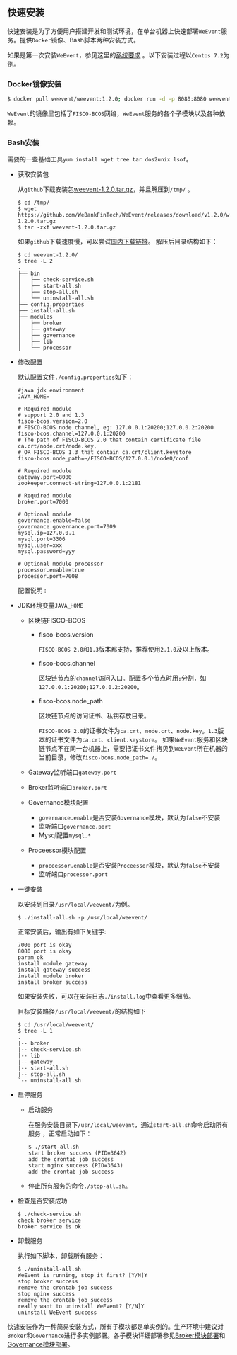 ## 快速安装

快速安装是为了方便用户搭建开发和测试环境，在单台机器上快速部署`WeEvent`服务。提供`Docker`镜像、Bash脚本两种安装方式。

如果是第一次安装`WeEvent`，参见这里的[系统要求](./environment.html) 。以下安装过程以`Centos 7.2`为例。

### Docker镜像安装

  ```bash
  $ docker pull weevent/weevent:1.2.0; docker run -d -p 8080:8080 weevent/weevent:1.2.0 /root/run.sh
  ```

  `WeEvent`的镜像里包括了`FISCO-BCOS`网络，`WeEvent`服务的各个子模块以及各种依赖。


### Bash安装

需要的一些基础工具`yum install wget tree tar dos2unix lsof`。

- 获取安装包

  从`github`下载安装包[weevent-1.2.0.tar.gz](https://github.com/WeBankFinTech/WeEvent/releases/download/v1.1.0/weevent-1.2.0.tar.gz)，并且解压到`/tmp/` 。

  ```shell
  $ cd /tmp/
  $ wget https://github.com/WeBankFinTech/WeEvent/releases/download/v1.2.0/weevent-1.2.0.tar.gz
  $ tar -zxf weevent-1.2.0.tar.gz
  ```

  如果`github`下载速度慢，可以尝试[国内下载链接](https://www.fisco.com.cn/cdn/weevent/download/releases/v1.1.0/weevent-1.1.0.tar.gz)。
解压后目录结构如下：
  
  ```shell
  $ cd weevent-1.2.0/ 
  $ tree -L 2
  .
  ├── bin
  │   ├── check-service.sh
  │   ├── start-all.sh
  │   ├── stop-all.sh
  │   └── uninstall-all.sh
  ├── config.properties
  ├── install-all.sh
  ├── modules
  │   ├── broker
  │   ├── gateway
  │   ├── governance
  │   ├── lib
  │   └── processor
  ```
  
- 修改配置

  默认配置文件`./config.properties`如下：

  ```properties
  #java jdk environment
  JAVA_HOME=
  
  # Required module
  # support 2.0 and 1.3
  fisco-bcos.version=2.0
  # FISCO-BCOS node channel, eg: 127.0.0.1:20200;127.0.0.2:20200
  fisco-bcos.channel=127.0.0.1:20200
  # The path of FISCO-BCOS 2.0 that contain certificate file ca.crt/node.crt/node.key,
  # OR FISCO-BCOS 1.3 that contain ca.crt/client.keystore
  fisco-bcos.node_path=~/FISCO-BCOS/127.0.0.1/node0/conf
  
  # Required module
  gateway.port=8080
  zookeeper.connect-string=127.0.0.1:2181
  
  # Required module
  broker.port=7000
  
  # Optional module
  governance.enable=false
  governance.governance.port=7009
  mysql.ip=127.0.0.1
  mysql.port=3306
  mysql.user=xxx
  mysql.password=yyy
  
  # Optional module processor
  processor.enable=true
  processor.port=7008
  ```
  
  配置说明 :
  
- JDK环境变量`JAVA_HOME`
  
  - 区块链FISCO-BCOS
  
    - fisco-bcos.version
  
      `FISCO-BCOS 2.0`和`1.3`版本都支持，推荐使用`2.1.0`及以上版本。
  
    - fisco-bcos.channel
  
      区块链节点的`channel`访问入口。配置多个节点时用`;`分割，如`127.0.0.1:20200;127.0.0.2:20200`。
  
    - fisco-bcos.node_path
  
      区块链节点的访问证书、私钥存放目录。
      
      `FISCO-BCOS 2.0`的证书文件为`ca.crt`、`node.crt`、`node.key`。`1.3`版本的证书文件为`ca.crt`、`client.keystore`。
      如果`WeEvent`服务和区块链节点不在同一台机器上，需要把证书文件拷贝到`WeEvent`所在机器的当前目录，修改`fisco-bcos.node_path=./`。
  
  - Gateway监听端口`gateway.port`
  
  - Broker监听端口`broker.port`
  
  - Governance模块配置
  
    - `governance.enable`是否安装`Governance`模块，默认为`false`不安装
    - 监听端口`governance.port`
    - Mysql配置`mysql.*`
  
  - Proceessor模块配置
  
    - `proceessor.enable`是否安装`Proceessor`模块，默认为`false`不安装
    - 监听端口`processor.port`
  
- 一键安装

  以安装到目录`/usr/local/weevent/`为例。

  ```shell
  $ ./install-all.sh -p /usr/local/weevent/
  ```

  正常安装后，输出有如下关键字:

  ```
  7000 port is okay
  8080 port is okay
  param ok
  install module gateway 
  install gateway success 
  install module broker 
  install broker success 
  ```

  如果安装失败，可以在安装日志`./install.log`中查看更多细节。

  目标安装路径`/usr/local/weevent/`的结构如下

  ```shell
  $ cd /usr/local/weevent/
  $ tree -L 1
  .
  |-- broker					    
  |-- check-service.sh
  |-- lib				
  |-- gateway					    	
  |-- start-all.sh					
  |-- stop-all.sh				    
  `-- uninstall-all.sh
  ```
  
- 启停服务
  - 启动服务

    在服务安装目录下`/usr/local/weevent`，通过`start-all.sh`命令启动所有服务 ，正常启动如下：

    ```shell
    $ ./start-all.sh
    start broker success (PID=3642)
    add the crontab job success
    start nginx success (PID=3643)
    add the crontab job success
    ```

  - 停止所有服务的命令`./stop-all.sh`。

- 检查是否安装成功

    ```shell
    $ ./check-service.sh
    check broker service 
    broker service is ok
    ```

- 卸载服务

  执行如下脚本，卸载所有服务：

  ```shell
  $ ./uninstall-all.sh
  WeEvent is running, stop it first? [Y/N]Y 
  stop broker success
  remove the crontab job success
  stop nginx success
  remove the crontab job success
  really want to uninstall WeEvent? [Y/N]Y
  uninstall WeEvent success 
  ```

快速安装作为一种简易安装方式，所有子模块都是单实例的。生产环境中建议对`Broker`和`Governance`进行多实例部署。各子模块详细部署参见[Broker模块部署](./module/broker.html)和[Governance模块部署](./module/governance.html)。